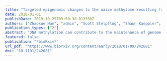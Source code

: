 ```yaml
---
title: "Targeted epigenomic changes to the maize methylome resulting from tissue culture"
date: 2018-01-01
publishDate: 2019-10-25T03:50:38.013338Z
authors: ["Zhaoxue Han", "admin", "Scott Stelpflug", "Shawn Kaeppler", "Qing Li", "Nathan M. Springer"]
publication_types: ["2"]
abstract: "DNA methylation can contribute to the maintenance of genome integrity and regulation of gene expression. In most situations, DNA methylation patterns are inherited quite stably. However, changes in DNA methylation can occur at some loci as a result of tissue culture resulting in somaclonal variation. A sequence-capture bisulfite sequencing approach was implemented to monitor context-specific DNA methylation patterns in ~15Mb of the maize genome for a population of plants that had been regenerated from tissue culture. Plants that have been regenerated from tissue culture exhibit gains and losses of DNA methylation at a subset of genomic regions. There was evidence for a high rate of homozygous changes to DNA methylation levels that occur consistently in multiple independent tissue culture lines suggesting the existence of a targeted process for altering epigenetic state during tissue culture. The consistent changes induced by tissue culture include both gains and losses of DNA methylation and can affect CG, CHG or both contexts within a region. The majority of changes in DNA methylation exhibit stable inheritance although there is some evidence for stochastic reacquisition of the initial epigenetic state in some individuals. This study provides insights into the susceptibility of some loci and potential mechanisms that could contribute to altered DNA methylation and epigenetic state that occur during tissue culture in plant species."
featured: false
publication: "*bioRxiv*"
url_pdf: "https://www.biorxiv.org/content/early/2018/01/09/242081"
doi: "10.1101/242081"
---
```

